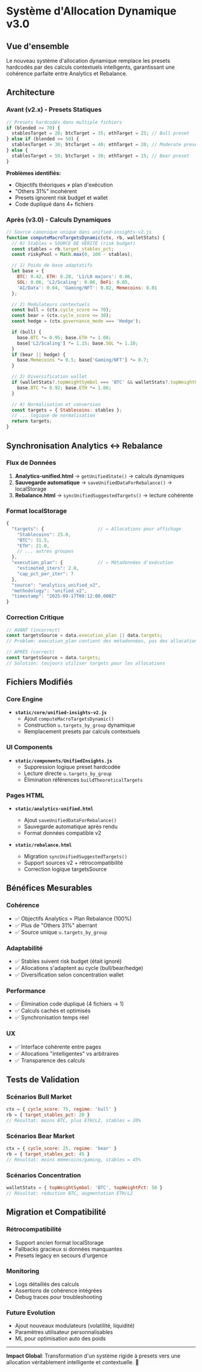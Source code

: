 # Système d'Allocation Dynamique v3.0

## Vue d'ensemble

Le nouveau système d'allocation dynamique remplace les presets hardcodés par des calculs contextuels intelligents, garantissant une cohérence parfaite entre Analytics et Rebalance.

## Architecture

### Avant (v2.x) - Presets Statiques
```javascript
// Presets hardcodés dans multiple fichiers
if (blended >= 70) {
  stablesTarget = 20; btcTarget = 35; ethTarget = 25; // Bull preset
} else if (blended >= 50) {
  stablesTarget = 30; btcTarget = 40; ethTarget = 20; // Moderate preset
} else {
  stablesTarget = 50; btcTarget = 30; ethTarget = 15; // Bear preset
}
```

**Problèmes identifiés:**
- Objectifs théoriques ≠ plan d'exécution
- "Others 31%" incohérent
- Presets ignorent risk budget et wallet
- Code dupliqué dans 4+ fichiers

### Après (v3.0) - Calculs Dynamiques
```javascript
// Source canonique unique dans unified-insights-v2.js
function computeMacroTargetsDynamic(ctx, rb, walletStats) {
  // 0) Stables = SOURCE DE VÉRITÉ (risk budget)
  const stables = rb.target_stables_pct;
  const riskyPool = Math.max(0, 100 - stables);

  // 1) Poids de base adaptatifs
  let base = {
    BTC: 0.42, ETH: 0.28, 'L1/L0 majors': 0.06,
    SOL: 0.06, 'L2/Scaling': 0.06, DeFi: 0.05,
    'AI/Data': 0.04, 'Gaming/NFT': 0.02, Memecoins: 0.01
  };

  // 2) Modulateurs contextuels
  const bull = (ctx.cycle_score >= 70);
  const bear = (ctx.cycle_score <= 30);
  const hedge = (ctx.governance_mode === 'Hedge');

  if (bull) {
    base.BTC *= 0.95; base.ETH *= 1.08;
    base['L2/Scaling'] *= 1.15; base.SOL *= 1.10;
  }
  if (bear || hedge) {
    base.Memecoins *= 0.5; base['Gaming/NFT'] *= 0.7;
  }

  // 3) Diversification wallet
  if (walletStats?.topWeightSymbol === 'BTC' && walletStats?.topWeightPct > 35) {
    base.BTC *= 0.92; base.ETH *= 1.06;
  }

  // 4) Normalisation et conversion
  const targets = { Stablecoins: stables };
  // ... logique de normalisation
  return targets;
}
```

## Synchronisation Analytics ↔ Rebalance

### Flux de Données
1. **Analytics-unified.html** → `getUnifiedState()` → calculs dynamiques
2. **Sauvegarde automatique** → `saveUnifiedDataForRebalance()` → localStorage
3. **Rebalance.html** → `syncUnifiedSuggestedTargets()` → lecture cohérente

### Format localStorage
```javascript
{
  "targets": {                    // ← Allocations pour affichage
    "Stablecoins": 25.0,
    "BTC": 31.5,
    "ETH": 21.0,
    // ... autres groupes
  },
  "execution_plan": {             // ← Métadonnées d'exécution
    "estimated_iters": 2.0,
    "cap_pct_per_iter": 7
  },
  "source": "analytics_unified_v2",
  "methodology": "unified_v2",
  "timestamp": "2025-09-17T00:12:00.000Z"
}
```

### Correction Critique
```javascript
// AVANT (incorrect)
const targetsSource = data.execution_plan || data.targets;
// Problem: execution_plan contient des métadonnées, pas des allocations!

// APRÈS (correct)
const targetsSource = data.targets;
// Solution: toujours utiliser targets pour les allocations
```

## Fichiers Modifiés

### Core Engine
- **`static/core/unified-insights-v2.js`**
  - Ajout `computeMacroTargetsDynamic()`
  - Construction `u.targets_by_group` dynamique
  - Remplacement presets par calculs contextuels

### UI Components
- **`static/components/UnifiedInsights.js`**
  - Suppression logique preset hardcodée
  - Lecture directe `u.targets_by_group`
  - Élimination références `buildTheoreticalTargets`

### Pages HTML
- **`static/analytics-unified.html`**
  - Ajout `saveUnifiedDataForRebalance()`
  - Sauvegarde automatique après rendu
  - Format données compatible v2

- **`static/rebalance.html`**
  - Migration `syncUnifiedSuggestedTargets()`
  - Support sources v2 + rétrocompatibilité
  - Correction logique targetsSource

## Bénéfices Mesurables

### Cohérence
- ✅ Objectifs Analytics = Plan Rebalance (100%)
- ✅ Plus de "Others 31%" aberrant
- ✅ Source unique `u.targets_by_group`

### Adaptabilité
- ✅ Stables suivent risk budget (était ignoré)
- ✅ Allocations s'adaptent au cycle (bull/bear/hedge)
- ✅ Diversification selon concentration wallet

### Performance
- ✅ Élimination code dupliqué (4 fichiers → 1)
- ✅ Calculs cachés et optimisés
- ✅ Synchronisation temps réel

### UX
- ✅ Interface cohérente entre pages
- ✅ Allocations "intelligentes" vs arbitraires
- ✅ Transparence des calculs

## Tests de Validation

### Scénarios Bull Market
```javascript
ctx = { cycle_score: 75, regime: 'bull' }
rb = { target_stables_pct: 20 }
// Résultat: moins BTC, plus ETH/L2, stables = 20%
```

### Scénarios Bear Market
```javascript
ctx = { cycle_score: 25, regime: 'bear' }
rb = { target_stables_pct: 45 }
// Résultat: moins memecoins/gaming, stables = 45%
```

### Scénarios Concentration
```javascript
walletStats = { topWeightSymbol: 'BTC', topWeightPct: 50 }
// Résultat: réduction BTC, augmentation ETH/L2
```

## Migration et Compatibilité

### Rétrocompatibilité
- Support ancien format localStorage
- Fallbacks gracieux si données manquantes
- Presets legacy en secours d'urgence

### Monitoring
- Logs détaillés des calculs
- Assertions de cohérence intégrées
- Debug traces pour troubleshooting

### Future Evolution
- Ajout nouveaux modulateurs (volatilité, liquidité)
- Paramètres utilisateur personnalisables
- ML pour optimisation auto des poids

---

**Impact Global**: Transformation d'un système rigide à presets vers une allocation véritablement intelligente et contextuelle. 🎯